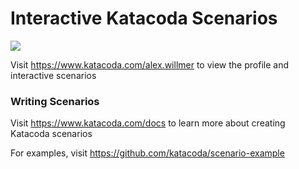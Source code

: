 # Interactive Katacoda Scenarios

[![](http://shields.katacoda.com/katacoda/alex.willmer/count.svg)](https://www.katacoda.com/alex.willmer "Get your profile on Katacoda.com")

Visit https://www.katacoda.com/alex.willmer to view the profile and interactive scenarios

### Writing Scenarios
Visit https://www.katacoda.com/docs to learn more about creating Katacoda scenarios

For examples, visit https://github.com/katacoda/scenario-example
